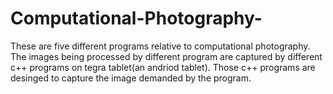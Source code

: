 Computational-Photography-
==========================
These are five different programs relative to computational photography.
The images being processed by different program are captured by different c++ programs on tegra tablet(an andriod tablet).
Those c++ programs are desinged to capture the image demanded by the program.
